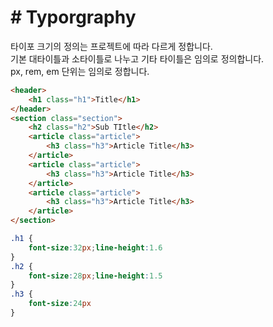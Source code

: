 # # Typorgraphy

타이포 크기의 정의는 프로젝트에 따라 다르게 정합니다.<br>
기본 대타이틀과 소타이틀로 나누고 기타 타이틀은 임의로 정의합니다. <br>
px, rem, em 단위는 임의로 정합니다.

```html
<header>
    <h1 class="h1">Title</h1>
</header>
<section class="section">
    <h2 class="h2">Sub TItle</h2>
    <article class="article">
        <h3 class="h3">Article Title</h3>
    </article>
    <article class="article">
        <h3 class="h3">Article Title</h3>
    </article>
    <article class="article">
        <h3 class="h3">Article Title</h3>
    </article>
</section>
```

```css
.h1 {
    font-size:32px;line-height:1.6
}
.h2 {
    font-size:28px;line-height:1.5
}
.h3 {
    font-size:24px
}
```